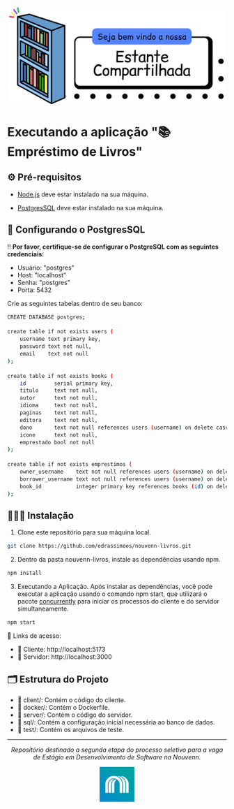 ![Estante](client/src/assets/teste4.png "Estante")

# Executando a aplicação "📚 Empréstimo de Livros"

## ⚙️ Pré-requisitos

- [Node.js](https://nodejs.org/en/download/current) deve estar instalado na sua máquina.

- [PostgresSQL](https://www.postgresql.org/download/) deve estar instalado na sua máquina.

## 🐘 Configurando o PostgresSQL

‼️ **Por favor, certifique-se de configurar o PostgreSQL com as seguintes credenciais:**
  - Usuário: "postgres"
  - Host: "localhost"
  - Senha: "postgres"
  - Porta: 5432

Crie as seguintes tabelas dentro de seu banco:

```bash
CREATE DATABASE postgres;

create table if not exists users (
    username text primary key,
    password text not null,
    email    text not null
);

create table if not exists books (
    id         serial primary key,
    titulo     text not null,
    autor      text not null,
    idioma     text not null,
    paginas    text not null,
    editora    text not null,
    dono       text not null references users (username) on delete cascade,
    icone      text not null,
    emprestado bool not null
);

create table if not exists emprestimos (
    owner_username    text not null references users (username) on delete cascade,
    borrower_username text not null references users (username) on delete cascade,
    book_id           integer primary key references books (id) on delete cascade
);
```

## 👨🏻‍💻 Instalação

1. Clone este repositório para sua máquina local.

```bash
git clone https://github.com/edrassimoes/nouvenn-livros.git
```

2. Dentro da pasta nouvenn-livros, instale as dependências usando npm.
```bash
npm install
```

3. Executando a Aplicação.
Após instalar as dependências, você pode executar a aplicação usando o comando npm start, que utilizará o pacote [concurrently](https://www.npmjs.com/package/concurrently) para iniciar os processos do cliente e do servidor simultaneamente.
```bash
npm start
```
📎 Links de acesso:
- 👤 Cliente: http://localhost:5173
- 📡 Servidor: http://localhost:3000

## 🗂 Estrutura do Projeto
- 📂 client/: Contém o código do cliente.
- 📂 docker/: Contém o Dockerfile.
- 📂 server/: Contém o código do servidor.
- 📂 sql/: Contém a configuração inicial necessária ao banco de dados.
- 📂 test/: Contém os arquivos de teste.

---

<div align="center">
  <p><i>Repositório destinado a segunda etapa do processo seletivo para a vaga de Estágio em Desenvolvimento de Software na Nouvenn.</i></p>
</div>
<div align="center">
  <img src="client/src/assets/nouvenn_logo.jpg" alt="Nouvenn logo" width="80" height="80">
</div>
